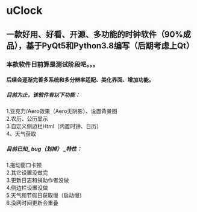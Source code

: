 # uClock
## 一款好用、好看、开源、多功能的时钟软件（90%成品），基于PyQt5和Python3.8编写（后期考虑上Qt）  
### 本款软件目前算是测试阶段吧。。。  
#### 后续会逐渐完善多系统和多分辨率适配、美化界面、增加功能。  
##### 目前为止，该软件有以下功能：  
  1.亚克力/Aero效果（Aero无阴影）、设置背景图  
  2.农历、公历显示  
  3.自定义侧边栏Html（内置时钟、日历）  
  4、天气获取  
##### 目前已知_ bug（划掉） _特性：  
  1.拖动窗口卡顿  
  2.其它设置没做完  
  3.更新日志和捐助作者没做  
  4.侧边栏设置没做  
  5.天气和节假日获取慢（启动慢）  
  6.没网时间更新会重叠  
